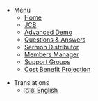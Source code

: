 <!-- _navbar.md -->

* Menu
  * [Home](/)
  * [JCB](component-builder/jcb.md "JCB")
  * [Advanced Demo](advanced-demo/advancedDemo.md "Advanced Demo")
  * [Questions & Answers](questionAndAnswer.md "Questions & Answers")
  * [Sermon Distributor](sermonDistributor.md "Sermon Distributor")
  * [Members Manager](membersManager.md "Members Manager")
  * [Support Groups](supportGroups.md "Support Groups")
  * [Cost Benefit Projection](costBenefitProjection.md "CBP")
- Translations
  - [:uk: English](/)
